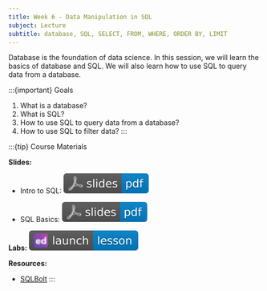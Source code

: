 ```yaml
---
title: Week 6 - Data Manipulation in SQL
subject: Lecture
subtitle: database, SQL, SELECT, FROM, WHERE, ORDER BY, LIMIT
---
```


Database is the foundation of data science. In this session, we will learn the basics of database and SQL. We will also learn how to use SQL to query data from a database.

:::{important} Goals
1. What is a database?
2. What is SQL?
3. How to use SQL to query data from a database?
4. How to use SQL to filter data?
:::

:::{tip} Course Materials 

**Slides:** 

* Intro to SQL: [![](images/slides-pdf-blue-adobeacrobatreader.svg)][pdf link1]

* SQL Basics: [![](images/slides-pdf-blue-adobeacrobatreader.svg)][pdf link2]

**Labs:** [![](images/launch-lesson-blue-ed.svg)][notebook link]

**Resources:**
* [SQLBolt][resource link]
:::

[pdf link1]: https://khlee42.github.io/datahandling-content-pdf/SQLintro_ws.pdf
[pdf link2]: https://khlee42.github.io/datahandling-content-pdf/SQLbasic_ws.pdf
[notebook link]: https://edstem.org/us/courses/46034/lessons/77989
[resource link]: https://sqlbolt.com
